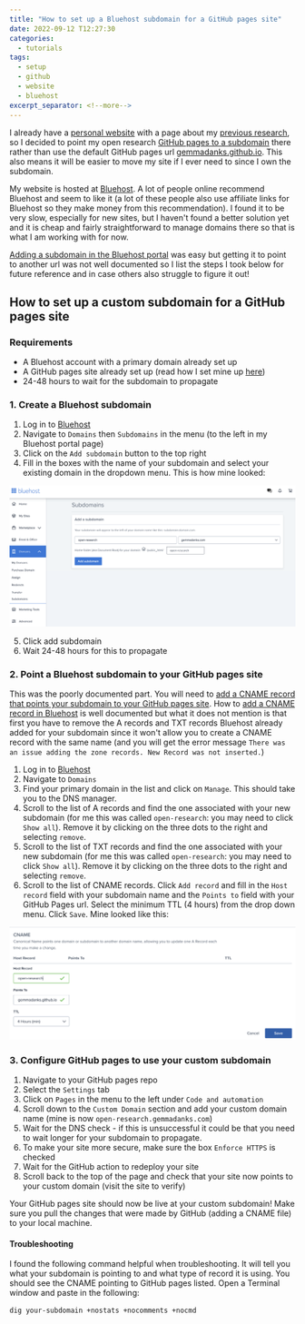 ```yaml
---
title: "How to set up a Bluehost subdomain for a GitHub pages site"
date: 2022-09-12 T12:27:30
categories:
  - tutorials
tags:
  - setup
  - github
  - website
  - bluehost
excerpt_separator: <!--more-->  
---
```


I already have a [personal website][personal-website] with a page about my [previous research][previous-research], so I decided to point my open research [GitHub pages to a subdomain][github-pages-custom-domain] there rather than use the default GitHub pages url [gemmadanks.github.io][github-pages-url]. This also means it will be easier to move my site if I ever need to since I own the subdomain. 

My website is hosted at [Bluehost][bluehost]. A lot of people online recommend Bluehost and seem to like it (a lot of these people also use affiliate links for Bluehost so they make money from this recommendation). I found it to be very slow, especially for new sites, but I haven't found a better solution yet and it is cheap and fairly straightforward to manage domains there so that is what I am working with for now. 

[Adding a subdomain in the Bluehost portal][bluehost-subdomains] was easy but getting it to point to another url was not well documented so I list the steps I took below for future reference and in case others also struggle to figure it out! 

## How to set up a custom subdomain for a GitHub pages site

### Requirements
- A Bluehost account with a primary domain already set up
- A GitHub pages site already set up (read how I set mine up [here][github-pages-setup])
- 24-48 hours to wait for the subdomain to propagate
  
### 1. Create a Bluehost subdomain

1. Log in to [Bluehost][bluehost]
2. Navigate to `Domains` then `Subdomains` in the menu (to the left in my Bluehost portal page)
3. Click on the `Add subdomain` button to the top right
4. Fill in the boxes with the name of your subdomain and select your existing domain in the dropdown menu. This is how mine looked:

![Creating a subdomain on Bluehost](/assets/images/bluehost-subdomain.png)

5. Click add subdomain
6. Wait 24-48 hours for this to propagate

### 2. Point a Bluehost subdomain to your GitHub pages site

This was the poorly documented part. You will need to [add a CNAME record that points your subdomain to your GitHub pages site][github-pages-custom-domain]. How to [add a CNAME record in Bluehost][bluehost-add-cname] is well documented but what it does not mention is that first you have to remove the A records and TXT records Bluehost already added for your subdomain since it won't allow you to create a CNAME record with the same name (and you will get the error message `There was an issue adding the zone records. New Record was not inserted.`)

1. Log in to [Bluehost][bluehost]
2. Navigate to `Domains` 
3. Find your primary domain in the list and click on `Manage`. This should take you to the DNS manager. 
4. Scroll to the list of A records and find the one associated with your new subdomain (for me this was called `open-research`: you may need to click `Show all`). Remove it by clicking on the three dots to the right and selecting `remove`.
5. Scroll to the list of TXT records and find the one associated with your new subdomain (for me this was called `open-research`: you may need to click `Show all`). Remove it by clicking on the three dots to the right and selecting `remove`.
6. Scroll to the list of CNAME records. Click `Add record` and fill in the `Host record` field with your subdomain name and the `Points to` field with your GitHub Pages url. Select the minimum TTL (4 hours) from the drop down menu. Click `Save`. Mine looked like this:

![Creating a CNAME record on Bluehost](/assets/images/bluehost-cname.png)

### 3. Configure GitHub pages to use your custom subdomain
1. Navigate to your GitHub pages repo
2. Select the `Settings` tab
3. Click on `Pages` in the menu to the left under `Code and automation`
4. Scroll down to the `Custom Domain` section and add your custom domain name (mine is now `open-research.gemmadanks.com`)
5. Wait for the DNS check - if this is unsuccessful it could be that you need to wait longer for your subdomain to propagate.
6. To make your site more secure, make sure the box `Enforce HTTPS` is checked
7. Wait for the GitHub action to redeploy your site
8. Scroll back to the top of the page and check that your site now points to your custom domain (visit the site to verify)

Your GitHub pages site should now be live at your custom subdomain! Make sure you pull the changes that were made by GitHub (adding a CNAME file) to your local machine.

#### Troubleshooting
I found the following command helpful when troubleshooting. It will tell you what your subdomain is pointing to and what type of record it is using. You should see the CNAME pointing to GitHub pages listed. Open a Terminal window and paste in the following:

```
dig your-subdomain +nostats +nocomments +nocmd
```

[bluehost]: https://www.bluehost.com/
[bluehost-add-cname]: https://www.bluehost.com/hosting/help/cname
[bluehost-subdomains]: https://www.bluehost.com/help/article/subdomains
[github-pages-custom-domain]: https://docs.github.com/en/pages/configuring-a-custom-domain-for-your-github-pages-site/about-custom-domains-and-github-pages
[github-pages-setup]: https://open-research.gemmadanks.com/tutorials/how-to-set-up-github-pages-website/
[github-pages-url]: https://gemmadanks.github.io
[previous-research]: https://gemmadanks.com/research
[personal-website]: https://gemmadanks.com
